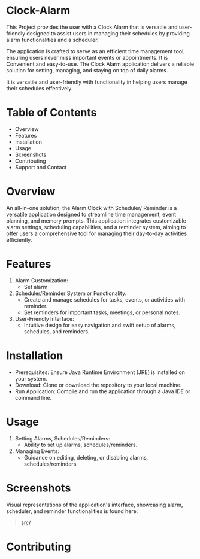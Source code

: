 # Clock-Alarm
This Project provides the user with a Clock Alarm that is versatile and user-friendly designed to assist users in managing their schedules by
providing  alarm functionalities and a scheduler.

The application is crafted to serve as an efficient time management tool, ensuring users never miss important events or appointments. It is 
Convenient and easy-to-use. The Clock Alarm application delivers a reliable solution for setting, managing, and staying on top of daily alarms.

It is versatile and user-friendly with functionality in helping users manage their schedules effectively.

# Table of Contents
  - Overview
  - Features
  - Installation
  - Usage
  - Screenshots
  - Contributing
  - Support and Contact

# Overview
An all-in-one solution, the Alarm Clock with Scheduler/ Reminder is a versatile application designed to streamline time management, event planning,
and memory prompts. This application integrates customizable alarm settings, scheduling capabilities, and a reminder system, aiming to offer users a
comprehensive tool for managing their day-to-day activities efficiently.

# Features
   1. Alarm Customization:
      - Set alarm
   2. Scheduler/Reminder System or Functionality:
      - Create and manage schedules for tasks, events, or activities with reminder.
      - Set reminders for important tasks, meetings, or personal notes.
   3. User-Friendly Interface:
      - Intuitive design for easy navigation and swift setup of alarms, schedules, and reminders.

# Installation
  - Prerequisites: Ensure Java Runtime Environment (JRE) is installed on your system.
  - Download: Clone or download the repository to your local machine.
  - Run Application: Compile and run the application through a Java IDE or command line.
  
# Usage
  1. Setting Alarms, Schedules/Reminders:
      - Ability to set up alarms, schedules/reminders.
  2. Managing Events:
      - Guidance on editing, deleting, or disabling alarms, schedules/reminders.

# Screenshots
Visual representations of the application's interface, showcasing alarm, scheduler, and reminder functionalities is found here:
> [src/](https://github.com/NonyeP/Java-Digital-Clock/blob/main/ClockWithAlarm.jpg)

# Contributing



















